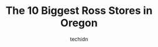 ---
layout: ampstory
image: https://i0.wp.com/www.depkes.org/wp-content/uploads/2023/06/ross-0-in-oregon-1685968463.jpeg?resize=640,853
author: techidn
featured: false
description: Discover the impressive array of Ross options in Oregon, where you can find 10 of the largest Ross establishments in the area. From renowned classics to hidden gems, Oregon offers a diverse 
title: The 10 Biggest Ross Stores in Oregon
cover:
   title: The 10 Biggest Ross Stores in Oregon
   subtitle: Rickpate
   background: https://www.depkes.org/wp-content/uploads/2023/06/ross-0-in-oregon-1685968463.jpeg

pages: 
 - layout: thirds
   top: <h1>#1 Ross Dress for Less</h1>
   bottom: "<p>It was always less expensive, but I havent been there for a number of years. Im sure they stock based on what is popular with their customers.I had a bunch of dress shi</p>"
   background: https://www.depkes.org/wp-content/uploads/2023/06/ross-1-in-oregon-1685968463.jpeg
   backgroundblur: true
 - layout: thirds
   top: <h1>#2 Ross Dress for Less</h1>
   bottom: "<p>1167 Valley River Dr, Eugene, OR 97401, United States</p>"
   background: https://www.depkes.org/wp-content/uploads/2023/06/ross-2-in-oregon-1685968463.jpeg
   cta:
      link: https://www.depkes.org/blog/the-10-biggest-ross-stores-in-oregon/
      text: The 10 Biggest Ross Stores in Oregon
 - layout: thirds
   top: <h1>#3 Ross Dress for Less</h1>
   bottom: "<p>9916 NE Halsey St, Portland, OR 97220, United States</p>"
   background: https://www.depkes.org/wp-content/uploads/2023/06/ross-3-in-oregon-1685968464.jpeg
   cta:
      link: https://www.depkes.org/blog/the-10-biggest-ross-stores-in-oregon/
      text: The 10 Biggest Ross Stores in Oregon
 - layout: thirds
   top: <h1>#4 Ross Dress for Less</h1>
   bottom: "<p>1900 McLoughlin Blvd, Oregon City, OR 97045, United States</p>"
   background: https://images.unsplash.com/photo-1533735380053-eb8d0759b24a?ixlib=rb-4.0.3&ixid=MnwxMjA3fDB8MHxwaG90by1wYWdlfHx8fGVufDB8fHx8&auto=format&fit=crop&w=640&h=853&q=80
   cta:
      link: https://www.depkes.org/blog/the-10-biggest-ross-stores-in-oregon/
      text: The 10 Biggest Ross Stores in Oregon
 - layout: thirds
   top: <h1>#5 Ross Dress for Less</h1>
   bottom: "<p>6465 Keizer Station Blvd, Keizer, OR 97303, United States</p>"
   background: https://images.unsplash.com/photo-1536745287225-21d689278fd1?ixlib=rb-4.0.3&ixid=MnwxMjA3fDB8MHxwaG90by1wYWdlfHx8fGVufDB8fHx8&auto=format&fit=crop&w=640&h=853&q=80
   cta:
      link: https://www.depkes.org/blog/the-10-biggest-ross-stores-in-oregon/
      text: The 10 Biggest Ross Stores in Oregon
 - layout: thirds
   top: <h1>#6 Ross Dress for Less</h1>
   bottom: "<p>18057 NW Evergreen Pkwy, Beaverton, OR 97006, United States</p>"
   background: https://images.unsplash.com/photo-1541356665065-22676f35dd40?ixlib=rb-4.0.3&ixid=MnwxMjA3fDB8MHxwaG90by1wYWdlfHx8fGVufDB8fHx8&auto=format&fit=crop&w=640&h=853&q=80
   cta:
      link: https://www.depkes.org/blog/the-10-biggest-ross-stores-in-oregon/
      text: The 10 Biggest Ross Stores in Oregon
 - layout: thirds
   top: <h1>#7 Ross Dress for Less</h1>
   bottom: "<p>8815 SW Cascade Ave, Beaverton, OR 97008, United States</p>"
   background: https://images.unsplash.com/photo-1552083974-186346191183?ixlib=rb-4.0.3&ixid=MnwxMjA3fDB8MHxwaG90by1wYWdlfHx8fGVufDB8fHx8&auto=format&fit=crop&w=640&h=853&q=80
   cta:
      link: https://www.depkes.org/blog/the-10-biggest-ross-stores-in-oregon/
      text: The 10 Biggest Ross Stores in Oregon
 - layout: thirds
   middle: Continue reading...
   background: https://images.unsplash.com/photo-1613843873231-1447db182f97?ixlib=rb-4.0.3&ixid=MnwxMjA3fDB8MHxwaG90by1wYWdlfHx8fGVufDB8fHx8&auto=format&fit=crop&w=640&h=853&q=80
   cta:
      link: https://www.depkes.org/blog/the-10-biggest-ross-stores-in-oregon/
      text: The 10 Biggest Ross Stores in Oregon
      
---
